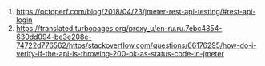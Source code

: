 1. https://octoperf.com/blog/2018/04/23/jmeter-rest-api-testing/#rest-api-login
2. https://translated.turbopages.org/proxy_u/en-ru.ru.7ebc4854-630dd094-be3e208e-74722d776562/https/stackoverflow.com/questions/66176295/how-do-i-verify-if-the-api-is-throwing-200-ok-as-status-code-in-jmeter